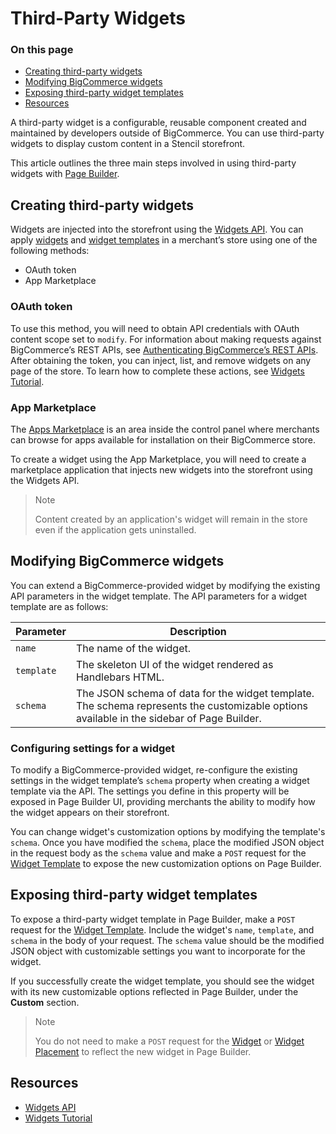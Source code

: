 # Third-Party Widgets

<div class="otp" id="no-index">

### On this page

- [Creating third-party widgets](#creating-third-party-widgets)
- [Modifying BigCommerce widgets](#modifying-bigcommerce-widgets)
- [Exposing third-party widget templates](#exposing-third-party-widget-templates)
- [Resources](#resources)

</div>

A third-party widget is a configurable, reusable component created and maintained by developers outside of BigCommerce. You can use third-party widgets to display custom content in a Stencil storefront. 

This article outlines the three main steps involved in using third-party widgets with [Page Builder](https://developer.bigcommerce.com/stencil-docs/page-builder/page-builder-overview).

## Creating third-party widgets

Widgets are injected into the storefront using the [Widgets API](https://developer.bigcommerce.com/api-reference/store-management/widgets). You can apply [widgets](https://developer.bigcommerce.com/api-docs/store-management/widgets/overview#widgets) and [widget templates](https://developer.bigcommerce.com/api-docs/store-management/widgets/overview#widget-templates) in a merchant’s store using one of the following methods:

- OAuth token
- App Marketplace

### OAuth token

To use this method, you will need to obtain API credentials with OAuth content scope set to `modify`. For information about making requests against BigCommerce’s REST APIs, see [Authenticating BigCommerce’s REST APIs](https://developer.bigcommerce.com/api-docs/getting-started/authentication/rest-api-authentication).  After obtaining the token, you can inject, list, and remove widgets on any page of the store. To learn how to complete these actions, see [Widgets Tutorial](https://developer.bigcommerce.com/api-docs/storefront/widgets/widgets-tutorial).

### App Marketplace

The [Apps Marketplace](https://www.bigcommerce.com/apps/) is an area inside the control panel where merchants can browse for apps available for installation on their BigCommerce store.

To create a widget using the App Marketplace, you will need to create a marketplace application that injects new widgets into the storefront using the Widgets API.

>Note
>
>Content created by an application's widget will remain in the store even if the application gets uninstalled.

## Modifying BigCommerce widgets

You can extend a BigCommerce-provided widget by modifying the existing API parameters in the widget template. The API parameters for a widget template are as follows:

|Parameter|Description|
|---|---|
|`name`|The name of the widget.|
|`template`|The skeleton UI of the widget rendered as Handlebars HTML.|
|`schema`|The JSON schema of data for the widget template. The schema represents the customizable options available in the sidebar of Page Builder.|

### Configuring settings for a widget

To modify a BigCommerce-provided widget, re-configure the existing settings in the widget template’s `schema` property when creating a widget template via the API. The settings you define in this property will be exposed in Page Builder UI, providing merchants the ability to modify how the widget appears on their storefront.

You can change widget's customization options by modifying the template's `schema`. Once you have modified the `schema`, place the modified JSON object in the request body as the `schema` value and make a `POST` request for the [Widget Template](https://developer.bigcommerce.com/api-reference/storefront/widgets-api/widget-template/createwidgettemplate) to expose the new customization options on Page Builder.

## Exposing third-party widget templates

To expose a third-party widget template in Page Builder, make a `POST` request for the [Widget Template](https://developer.bigcommerce.com/api-reference/storefront/widgets-api/widget-template/createwidgettemplate). Include the widget's `name`, `template`, and `schema` in the body of your request. The `schema` value should be the modified JSON object with customizable settings you want to incorporate for the widget.

If you successfully create the widget template, you should see the widget with its new customizable options reflected in Page Builder, under the **Custom** section.

>Note
>
> You do not need to make a `POST` request for the [Widget](https://developer.bigcommerce.com/api-reference/storefront/widgets-api/widget/createwidget) or [Widget Placement](https://developer.bigcommerce.com/api-reference/storefront/widgets-api/placement/createplacement) to reflect the new widget in Page Builder.

## Resources

- [Widgets API](https://developer.bigcommerce.com/api-docs/store-management/widgets/overview)
- [Widgets Tutorial](https://developer.bigcommerce.com/api-docs/store-management/widgets/tutorial)